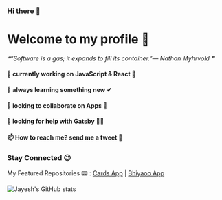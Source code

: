 ### Hi there 👋
# Welcome to my profile 🙌

<!--STARTS_HERE_QUOTE_README-->
<i>❝“Software is a gas; it expands to fill its container.”— Nathan Myhrvold  ❞</i>
<!--ENDS_HERE_QUOTE_README-->

#### 🔭 currently working on JavaScript & React 🌟
#### 🌱 always learning something new ✔
#### 👯 looking to collaborate on Apps 🎉
#### 🤔 looking for help with Gatsby 🐱‍👤
#### 📫 How to reach me? send me a tweet 📱

### Stay Connected 😉

My Featured Repositories :pager:	: 
[Cards App](https://github.com/JayeshTiwari03/Sep-Cards-App) | 
[Bhiyaoo App](https://github.com/JayeshTiwari03/Sep-Venue-App)

![Jayesh's GitHub stats](https://github-readme-stats.vercel.app/api?username=jayeshtiwari03)
